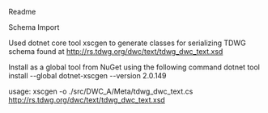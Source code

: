 Readme

Schema Import

Used dotnet core tool xscgen to generate classes for serializing TDWG schema found at
http://rs.tdwg.org/dwc/text/tdwg_dwc_text.xsd

Install as a global tool from NuGet using the following command
	dotnet tool install --global dotnet-xscgen --version 2.0.149

usage:
	xscgen -o ./src/DWC_A/Meta/tdwg_dwc_text.cs http://rs.tdwg.org/dwc/text/tdwg_dwc_text.xsd
